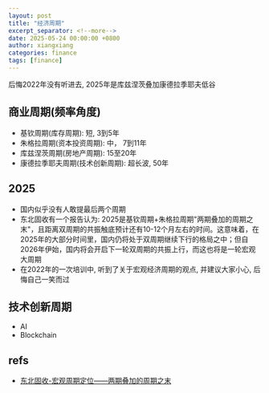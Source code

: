 ```yaml
---
layout: post
title: "经济周期"
excerpt_separator: <!--more-->
date: 2025-05-24 00:00:00 +0800
author: xiangxiang
categories: finance
tags: [finance]
---
```

后悔2022年没有听进去, 2025年是库兹涅茨叠加康德拉季耶夫低谷

<!--more-->

## 商业周期(频率角度)
- 基钦周期(库存周期): 短, 3到5年
- 朱格拉周期(资本投资周期): 中， 7到11年
- 库兹涅茨周期(房地产周期): 15至20年
- 康德拉季耶夫周期(技术创新周期): 超长波, 50年

## 2025
- 国内似乎没有人敢提最后两个周期
- 东北固收有一个报告认为: 2025是基钦周期+朱格拉周期"两期叠加的周期之末"，且距离双周期的共振触底预计还有10-12个月左右的时间。这意味着，在2025年的大部分时间里，国内仍将处于双周期继续下行的格局之中；但自2026年伊始，国内将会开启下一轮双周期的共振上行，而这也将是一轮宏观大周期
- 在2022年的一次培训中, 听到了关于宏观经济周期的观点, 并建议大家小心, 后悔自己一笑而过

## 技术创新周期
- AI
- Blockchain

## refs
- [东北固收-宏观周期定位——两期叠加的周期之末](https://finance.sina.com.cn/roll/2025-01-15/doc-ineezhcc8041813.shtml)